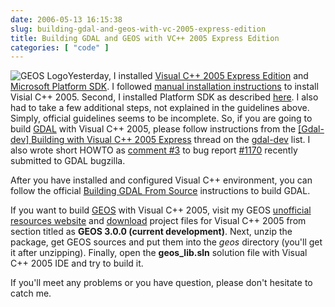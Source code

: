 ```yaml
---
date: 2006-05-13 16:15:38
slug: building-gdal-and-geos-with-vc-2005-express-edition
title: Building GDAL and GEOS with VC++ 2005 Express Edition
categories: [ "code" ]
---
```


![GEOS Logo](/images/logos/postgis-globe-logo.gif)Yesterday, I installed [Visual C++ 2005 Express Edition](http://msdn.microsoft.com/vstudio/express/visualc/) and [Microsoft Platform SDK](http://www.microsoft.com/downloads/details.aspx?FamilyId=A55B6B43-E24F-4EA3-A93E-40C0EC4F68E5&displaylang=en). I followed [manual installation instructions](http://msdn.microsoft.com/vstudio/express/support/install/) to install Visial C++ 2005. Second, I installed Platform SDK as described [here](http://msdn.microsoft.com/vstudio/express/visualc/usingpsdk/). I also had to take a few additional steps, not explained in the guidelines above. Simply, official guidelines seems to be incomplete. So, if you are going to build [GDAL](http://www.gdal.org) with Visual C++ 2005, please follow instructions from the [[Gdal-dev] Building with Visual C++ 2005 Express](http://lists.maptools.org/pipermail/gdal-dev/2005-December/007537.html) thread on the [gdal-dev](http://lists.maptools.org/mailman/listinfo/gdal-dev/) list. I also wrote short HOWTO as [comment #3](http://bugzilla.remotesensing.org/show_bug.cgi?id=1170#c3) to bug report [#1170](http://bugzilla.remotesensing.org/show_bug.cgi?id=1170) recently submitted to GDAL bugzilla.






After you have installed and configured Visual C++ environment, you can follow the official [Building GDAL From Source](http://www.gdal.org/gdal_building.html) instructions to build GDAL.






If you want to build [GEOS](http://geos.refractions.net) with Visual C++ 2005, visit my GEOS [unofficial resources website](http://mateusz.loskot.net/projects/geos/) and [download](http://mateusz.loskot.net/download/projects/geos/geos-msvc-2005-project.zip) project files for Visual C++ 2005 from section titled as **GEOS 3.0.0 (current development)**. Next, unzip the package, get GEOS sources and put them into the _geos_ directory (you'll get it after unzipping). Finally, open the **geos_lib.sln** solution file with Visual C++ 2005 IDE and try to build it.






If you'll meet any problems or you have question, please don't hesitate to catch me.

